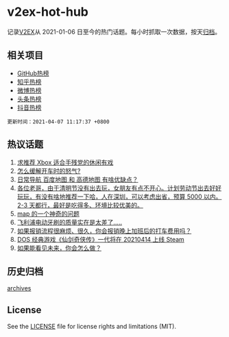 # v2ex-hot-hub

 记录[V2EX](https://www.v2ex.com/)从 2021-01-06 日至今的热门话题。每小时抓取一次数据，按天[归档](archives)。
 
 ## 相关项目

- [GitHub热榜](https://github.com/snaildev/github-hot-hub)
- [知乎热榜](https://github.com/snaildev/zhihu-hot-hub)
- [微博热榜](https://github.com/snaildev/weibo-hot-hub)
- [头条热榜](https://github.com/snaildev/toutiao-hot-hub)
- [抖音热榜](https://github.com/snaildev/douyin-hot-hub)


 `更新时间：2021-04-07 11:17:37 +0800`

## 热议话题

1. [求推荐 Xbox 适合手残党的休闲有戏](https://www.v2ex.com/t/768342)
1. [怎么缓解开车时的怒气?](https://www.v2ex.com/t/768549)
1. [日常导航 百度地图 和 高德地图 有啥优缺点？](https://www.v2ex.com/t/768334)
1. [各位老哥，由于清明节没有出去玩，女朋友有点不开心。计划劳动节出去好好玩玩，有没有啥地推荐一下哈，人在深圳，可以考虑出省，预算 5000 以内。2-3 天都行，最好是吃得多、环境比较优美的。](https://www.v2ex.com/t/768420)
1. [map 的一个神奇的问题](https://www.v2ex.com/t/768320)
1. [飞利浦电动牙刷的质量实在是太差了.....](https://www.v2ex.com/t/768539)
1. [如果报销流程很麻烦、很久，你会报销晚上加班后的打车费用吗？](https://www.v2ex.com/t/768404)
1. [DOS 经典游戏《仙剑奇侠传》一代将在 20210414 上线 Steam](https://www.v2ex.com/t/768363)
1. [如果能看见未来，你会怎么做？](https://www.v2ex.com/t/768461)

## 历史归档

[archives](archives)

## License

See the [LICENSE](LICENSE) file for license rights and limitations (MIT).
